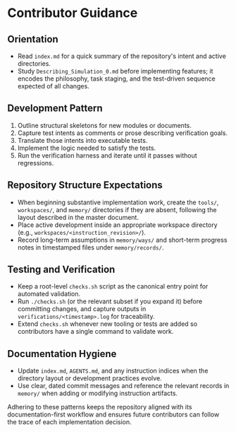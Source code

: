 # Contributor Guidance

## Orientation
- Read `index.md` for a quick summary of the repository's intent and active directories.
- Study `Describing_Simulation_0.md` before implementing features; it encodes the philosophy, task staging, and the test-driven
  sequence expected of all changes.

## Development Pattern
1. Outline structural skeletons for new modules or documents.
2. Capture test intents as comments or prose describing verification goals.
3. Translate those intents into executable tests.
4. Implement the logic needed to satisfy the tests.
5. Run the verification harness and iterate until it passes without regressions.

## Repository Structure Expectations
- When beginning substantive implementation work, create the `tools/`, `workspaces/`, and `memory/` directories if they are
  absent, following the layout described in the master document.
- Place active development inside an appropriate workspace directory (e.g., `workspaces/<instruction_revision>/`).
- Record long-term assumptions in `memory/ways/` and short-term progress notes in timestamped files under `memory/records/`.

## Testing and Verification
- Keep a root-level `checks.sh` script as the canonical entry point for automated validation.
- Run `./checks.sh` (or the relevant subset if you expand it) before committing changes, and capture outputs in
  `verifications/<timestamp>.log` for traceability.
- Extend `checks.sh` whenever new tooling or tests are added so contributors have a single command to validate work.

## Documentation Hygiene
- Update `index.md`, `AGENTS.md`, and any instruction indices when the directory layout or development practices evolve.
- Use clear, dated commit messages and reference the relevant records in `memory/` when adding or modifying instruction
  artifacts.

Adhering to these patterns keeps the repository aligned with its documentation-first workflow and ensures future contributors
can follow the trace of each implementation decision.
